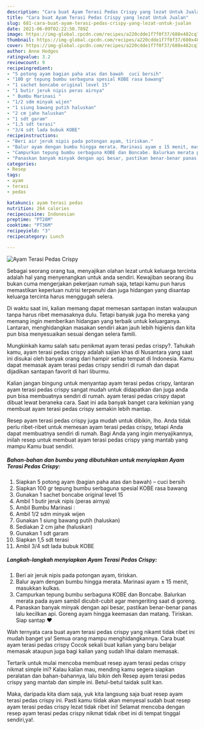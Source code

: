 ```yaml
---
description: "Cara buat Ayam Terasi Pedas Crispy yang lezat Untuk Jualan"
title: "Cara buat Ayam Terasi Pedas Crispy yang lezat Untuk Jualan"
slug: 681-cara-buat-ayam-terasi-pedas-crispy-yang-lezat-untuk-jualan
date: 2021-06-09T02:22:50.789Z
image: https://img-global.cpcdn.com/recipes/a220cdde1f7f0f37/680x482cq70/ayam-terasi-pedas-crispy-foto-resep-utama.jpg
thumbnail: https://img-global.cpcdn.com/recipes/a220cdde1f7f0f37/680x482cq70/ayam-terasi-pedas-crispy-foto-resep-utama.jpg
cover: https://img-global.cpcdn.com/recipes/a220cdde1f7f0f37/680x482cq70/ayam-terasi-pedas-crispy-foto-resep-utama.jpg
author: Anne Hodges
ratingvalue: 3.2
reviewcount: 9
recipeingredient:
- "5 potong ayam bagian paha atas dan bawah  cuci bersih"
- "100 gr tepung bumbu serbaguna spesial KOBE rasa bawang"
- "1 sachet boncabe original level 15"
- "1 butir jeruk nipis peras airnya"
- " Bumbu Marinasi "
- "1/2 sdm minyak wijen"
- "1 siung bawang putih haluskan"
- "2 cm jahe haluskan"
- "1 sdt garam"
- "1,5 sdt terasi"
- "3/4 sdt lada bubuk KOBE"
recipeinstructions:
- "Beri air jeruk nipis pada potongan ayam, tiriskan."
- "Balur ayam dengan bumbu hingga merata. Marinasi ayam ± 15 menit, masukkan kulkas."
- "Campurkan tepung bumbu serbaguna KOBE dan Boncabe. Balurkan merata pada ayam sambil dicubit-cubit agar mengeriting saat di goreng."
- "Panaskan banyak minyak dengan api besar, pastikan benar-benar panas lalu kecilkan api. Goreng ayam hingga keemasan dan matang. Tiriskan. Siap santap ❤"
categories:
- Resep
tags:
- ayam
- terasi
- pedas

katakunci: ayam terasi pedas 
nutrition: 264 calories
recipecuisine: Indonesian
preptime: "PT28M"
cooktime: "PT36M"
recipeyield: "3"
recipecategory: Lunch

---
```



![Ayam Terasi Pedas Crispy](https://img-global.cpcdn.com/recipes/a220cdde1f7f0f37/680x482cq70/ayam-terasi-pedas-crispy-foto-resep-utama.jpg)

Sebagai seorang orang tua, menyajikan olahan lezat untuk keluarga tercinta adalah hal yang menyenangkan untuk anda sendiri. Kewajiban seorang ibu bukan cuma mengerjakan pekerjaan rumah saja, tetapi kamu pun harus memastikan keperluan nutrisi terpenuhi dan juga hidangan yang disantap keluarga tercinta harus menggugah selera.

Di waktu  saat ini, kalian memang dapat memesan santapan instan walaupun tanpa harus ribet memasaknya dulu. Tetapi banyak juga lho mereka yang memang ingin memberikan hidangan yang terbaik untuk keluarganya. Lantaran, menghidangkan masakan sendiri akan jauh lebih higienis dan kita pun bisa menyesuaikan sesuai dengan selera famili. 



Mungkinkah kamu salah satu penikmat ayam terasi pedas crispy?. Tahukah kamu, ayam terasi pedas crispy adalah sajian khas di Nusantara yang saat ini disukai oleh banyak orang dari hampir setiap tempat di Indonesia. Kamu dapat memasak ayam terasi pedas crispy sendiri di rumah dan dapat dijadikan santapan favorit di hari liburmu.

Kalian jangan bingung untuk menyantap ayam terasi pedas crispy, lantaran ayam terasi pedas crispy sangat mudah untuk didapatkan dan juga anda pun bisa membuatnya sendiri di rumah. ayam terasi pedas crispy dapat dibuat lewat beraneka cara. Saat ini ada banyak banget cara kekinian yang membuat ayam terasi pedas crispy semakin lebih mantap.

Resep ayam terasi pedas crispy juga mudah untuk dibikin, lho. Anda tidak perlu ribet-ribet untuk memesan ayam terasi pedas crispy, tetapi Anda dapat membuatnya sendiri di rumah. Bagi Anda yang ingin menyajikannya, inilah resep untuk membuat ayam terasi pedas crispy yang mantab yang mampu Kamu buat sendiri.

<!--inarticleads1-->

##### Bahan-bahan dan bumbu yang dibutuhkan untuk menyiapkan Ayam Terasi Pedas Crispy:

1. Siapkan 5 potong ayam (bagian paha atas dan bawah) – cuci bersih
1. Siapkan 100 gr tepung bumbu serbaguna spesial KOBE rasa bawang
1. Gunakan 1 sachet boncabe original level 15
1. Ambil 1 butir jeruk nipis (peras airnya)
1. Ambil  Bumbu Marinasi :
1. Ambil 1/2 sdm minyak wijen
1. Gunakan 1 siung bawang putih (haluskan)
1. Sediakan 2 cm jahe (haluskan)
1. Gunakan 1 sdt garam
1. Siapkan 1,5 sdt terasi
1. Ambil 3/4 sdt lada bubuk KOBE




<!--inarticleads2-->

##### Langkah-langkah menyiapkan Ayam Terasi Pedas Crispy:

1. Beri air jeruk nipis pada potongan ayam, tiriskan.
1. Balur ayam dengan bumbu hingga merata. Marinasi ayam ± 15 menit, masukkan kulkas.
1. Campurkan tepung bumbu serbaguna KOBE dan Boncabe. Balurkan merata pada ayam sambil dicubit-cubit agar mengeriting saat di goreng.
1. Panaskan banyak minyak dengan api besar, pastikan benar-benar panas lalu kecilkan api. Goreng ayam hingga keemasan dan matang. Tiriskan. Siap santap ❤




Wah ternyata cara buat ayam terasi pedas crispy yang nikamt tidak ribet ini mudah banget ya! Semua orang mampu menghidangkannya. Cara buat ayam terasi pedas crispy Cocok sekali buat kalian yang baru belajar memasak ataupun juga bagi kalian yang sudah lihai dalam memasak.

Tertarik untuk mulai mencoba membuat resep ayam terasi pedas crispy nikmat simple ini? Kalau kalian mau, mending kamu segera siapkan peralatan dan bahan-bahannya, lalu bikin deh Resep ayam terasi pedas crispy yang mantab dan simple ini. Betul-betul taidak sulit kan. 

Maka, daripada kita diam saja, yuk kita langsung saja buat resep ayam terasi pedas crispy ini. Pasti kamu tiidak akan menyesal sudah buat resep ayam terasi pedas crispy lezat tidak ribet ini! Selamat mencoba dengan resep ayam terasi pedas crispy nikmat tidak ribet ini di tempat tinggal sendiri,ya!.


